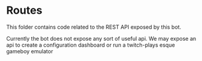 # Routes
This folder contains code related to the REST API exposed by this bot.

Currently the bot does not expose any sort of useful api. We may expose an api to create a configuration dashboard or run a twitch-plays esque gameboy emulator
